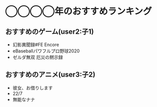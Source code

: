# ◯◯◯◯年のおすすめランキング


## おすすめのゲーム(user2:子1)
- 幻影異聞録#FE Encore
- eBaseballパワフルプロ野球2020
- ゼルダ無双 厄災の黙示録


## おすすめのアニメ(user3:子2)
- 彼女、お借りします
- 22/7
- 無能なナナ

